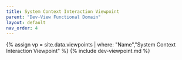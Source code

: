 ```yaml
---
title: System Context Interaction Viewpoint
parent: "Dev-View Functional Domain"
layout: default
nav_order: 4
---
```

{% assign vp = site.data.viewpoints | where: "Name","System Context Interaction Viewpoint" %}
{% include dev-viewpoint.md %}